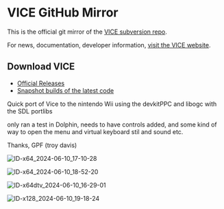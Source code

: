 # VICE GitHub Mirror
This is the official git mirror of the [VICE subversion repo](https://sourceforge.net/p/vice-emu/code/HEAD/tree/).

For news, documentation, developer information, [visit the VICE website](https://vice-emu.sourceforge.io/).

## Download VICE
* [Official Releases](https://vice-emu.sourceforge.io/#download)
* [Snapshot builds of the latest code](https://github.com/VICE-Team/svn-mirror/releases)

Quick port of Vice to the nintendo Wii using the devkitPPC and libogc with the SDL portlibs

only ran a test in Dolphin, needs to have controls added, and some kind of way to open the menu and virtual keyboard stil and sound etc.

Thanks,
GPF (troy davis)

![ID-x64_2024-06-10_17-10-28](https://github.com/GPF/VICE/assets/1866144/fc70e1be-a419-45e0-b681-1ba50bac1f13)

![ID-x64_2024-06-10_18-52-20](https://github.com/GPF/VICE/assets/1866144/96b302a3-de86-4618-b4c7-a4e52dde6ed2)

![ID-x64dtv_2024-06-10_16-29-01](https://github.com/GPF/VICE/assets/1866144/1a994e8c-4e1a-4e98-9517-b6e875e762c2)

![ID-x128_2024-06-10_19-18-24](https://github.com/GPF/VICE/assets/1866144/1d02b777-9a4c-4c1e-b112-df36fe1857c4)
